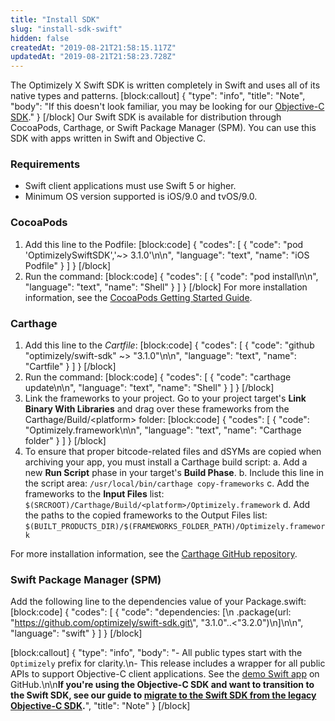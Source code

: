 ```yaml
---
title: "Install SDK"
slug: "install-sdk-swift"
hidden: false
createdAt: "2019-08-21T21:58:15.117Z"
updatedAt: "2019-08-21T21:58:23.728Z"
---
```

The Optimizely X Swift SDK is written completely in Swift and uses all of its native types and patterns.
[block:callout]
{
  "type": "info",
  "title": "Note",
  "body": "If this doesn't look familiar, you may be looking for our [Objective-C SDK](https://docs.developers.optimizely.com/full-stack/docs/install-the-objective-c-sdk)."
}
[/block]
Our Swift SDK is available for distribution through CocoaPods, Carthage, or Swift Package Manager (SPM). You can use this SDK with apps written in Swift and Objective C.

### Requirements

* Swift client applications must use Swift 5 or higher. 
* Minimum OS version supported is iOS/9.0 and tvOS/9.0.

### CocoaPods

1. Add this line to the Podfile:
[block:code]
{
  "codes": [
    {
      "code": "pod 'OptimizelySwiftSDK','~> 3.1.0'\n\n",
      "language": "text",
      "name": "iOS Podfile"
    }
  ]
}
[/block]
2. Run the command:
[block:code]
{
  "codes": [
    {
      "code": "pod install\n\n",
      "language": "text",
      "name": "Shell"
    }
  ]
}
[/block]
For more installation information, see the [CocoaPods Getting Started Guide](https://guides.cocoapods.org/using/getting-started.html).

### Carthage

1. Add this line to the _Cartfile_:
[block:code]
{
  "codes": [
    {
      "code": "github \"optimizely/swift-sdk\" ~> \"3.1.0\"\n\n",
      "language": "text",
      "name": "Cartfile"
    }
  ]
}
[/block]
2. Run the command:
[block:code]
{
  "codes": [
    {
      "code": "carthage update\n\n",
      "language": "text",
      "name": "Shell"
    }
  ]
}
[/block]
3. Link the frameworks to your project. 
Go to your project target's **Link Binary With Libraries** and drag over these frameworks from the Carthage/Build/&lt;platform&gt; folder:
[block:code]
{
  "codes": [
    {
      "code": "Optimizely.framework\n\n",
      "language": "text",
      "name": "Carthage folder"
    }
  ]
}
[/block]
4. To ensure that proper bitcode-related files and dSYMs are copied when archiving your app, you must install a Carthage build script:
  a. Add a new **Run Script** phase in your target's **Build Phase**.
  b. Include this line in the script area: 
`/usr/local/bin/carthage copy-frameworks`
  c. Add the frameworks to the **Input Files** list: `$(SRCROOT)/Carthage/Build/<platform>/Optimizely.framework`
  d. Add the paths to the copied frameworks to the Output Files list:
`$(BUILT_PRODUCTS_DIR)/$(FRAMEWORKS_FOLDER_PATH)/Optimizely.framework`

For more installation information, see the [Carthage GitHub repository](https://github.com/Carthage/Carthage).

### Swift Package Manager (SPM)

Add the following line to the dependencies value of your Package.swift:
[block:code]
{
  "codes": [
    {
      "code": "dependencies: [\n    .package(url: \"https://github.com/optimizely/swift-sdk.git\", \"3.1.0\"..<\"3.2.0\")\n]\n\n",
      "language": "swift"
    }
  ]
}
[/block]

[block:callout]
{
  "type": "info",
  "body": "- All public types start with the `Optimizely` prefix for clarity.\n- This release includes a wrapper for all public APIs to support Objective-C client applications. See the [demo Swift app](https://github.com/optimizely/swift-sdk/tree/master/DemoSwiftApp) on GitHub.\n\n**If you're using the Objective-C SDK and want to transition to the Swift SDK, see our guide to [migrate to the Swift SDK from the legacy Objective-C SDK](https://docs.developers.optimizely.com/full-stack/docs/migrate-to-swift-sdk-from-objective-c-sdk).**",
  "title": "Note"
}
[/block]